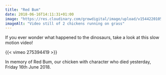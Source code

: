 ```yaml
---
title: "Red Bum"
date: 2018-06-16T14:11:31+01:00
image: "https://res.cloudinary.com/growdigital/image/upload/v1544220105/redbum-42785139722.png"
imageAlt: "Video still of 2 chickens running on grass"
---
```


If you ever wonder what happened to the dinosaurs, take a look at this slow motion video!

{{< vimeo 275394419 >}}

In memory of Red Bum, our chicken with character who died yesterday, Friday 16th June 2018.
